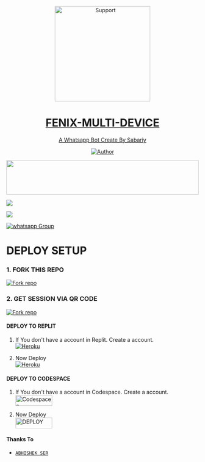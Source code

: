 </p>
<p align="center">
  <a href="https://chat.whatsapp.com/I8KWiuy62CvDw7Y492sYEy">
    <img alt=Support height="250" src="https://i.imgur.com/CoAcgTb.jpeg"> 
    </p>
<h1 align="center">      FENIX-MULTI-DEVICE
</h1>
<p align="center"> 
  
<p align="center"> A Whatsapp Bot Create By Sabariy
 
  </a>
</p>
<p align="center">
<a href="https://github.com/sabariy"><img title="Author" src="https://img.shields.io/badge/FENIX-MULTI_DEVICE-black?style=for-the-badge&logo=github"></a>
<p/>



<img src="https://i.imgur.com/dBaSKWF.gif" height="90" width="100%">

</p>


   <p align="left">
  <a href="https://github.com/sabariy/Fenix-Md/fork">
    <img src="https://img.shields.io/github/forks/sabariy/Fenix-Md?label=Fork&style=social">
  <p align="left"> 
  <a href="https://github.com/sabariy/Fenix-Md/stargazers">
    <img src="https://img.shields.io/github/stars/sabariy/Fenix-Md?style=social">
      
  
 

</p>
 <a href="https://chat.whatsapp.com/I8KWiuy62CvDw7Y492sYEy" target="_blank">
    <img alt="whatsapp Group" src="https://img.shields.io/badge/ Whatsapp Support Group -25D366?style=for-the-badge&logo=whatsapp&logoColor=white" />
  </a>
</p>



# DEPLOY SETUP


### 1. FORK THIS REPO
<a href='https://github.com/sabatiy/Fenix-Md/fork' target="_blank"><img alt='Fork repo' src='https://img.shields.io/badge/Fork This Repo-black?style=for-the-badge&logo=git&logoColor=white'/></a>



### 2. GET SESSION VIA QR CODE
<a href='https://psychiatric-marlin-fenix-md-ab3ed8f7.koyeb.app/' target="_blank"><img alt='Fork repo' src='https://img.shields.io/badge/Scan Now-black?style=for-the-badge&logo=Koyeb&logoColor=white'/></a>



#### DEPLOY TO REPLIT

1. If You don't have a account in Replit. Create a account.
    <br>
<a href='https://replit.com/' target="_blank"><img alt='Heroku' src='https://img.shields.io/badge/-Create-black?style=for-the-badge&logo=replit&logoColor=white'/></a>

2. Now Deploy
    <br>
<a href='https://replit.com/github/Sabariy/Fenix-Md' target="_blank"><img alt='Heroku' src='https://img.shields.io/badge/-Deploy-black?style=for-the-badge&logo=replit&logoColor=white'/></a>



#### DEPLOY TO CODESPACE

1. If You don't have a account in Codespace. Create a account.
    <br>
<a href='https://github.com/login?return_to=https%3A%2F%2Fgithub.com%2Fcodespaces' target="_blank"><img alt='Codespaces' src='https://img.shields.io/badge/CREATE-h?color=black&style=for-the-badge&logo=visualstudiocode' width="96.35" height="28"/></a></p>

2. Now Deploy
    <br>
<a href='https://github.com/codespaces/new' target="_blank"><img alt='DEPLOY' src='https://img.shields.io/badge/DEPLOY -h?color=black&style=for-the-badge&logo=visualstudiocode' width="96.35" height="28"/></a></p>


#### Thanks To

* [`ABHISHEK SER`](https://github.com/AbhishekSuresh2)
